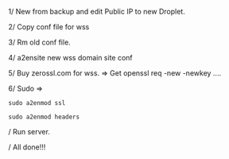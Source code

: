 1/ New from backup and edit Public IP to new Droplet.

2/ Copy conf file for wss

3/ Rm old conf file.

4/ a2ensite new wss domain site conf

5/ Buy zerossl.com for wss.
  => Get openssl req -new -newkey ....
  
6/ Sudo =>

    sudo a2enmod ssl
  
    sudo a2enmod headers
  
  
/ Run server.

/ All done!!!
